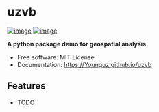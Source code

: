 # uzvb


[![image](https://img.shields.io/pypi/v/uzvb.svg)](https://pypi.python.org/pypi/uzvb)
[![image](https://img.shields.io/conda/vn/conda-forge/uzvb.svg)](https://anaconda.org/conda-forge/uzvb)


**A python package demo for geospatial analysis**


-   Free software: MIT License
-   Documentation: https://Younguz.github.io/uzvb
    

## Features

-   TODO

